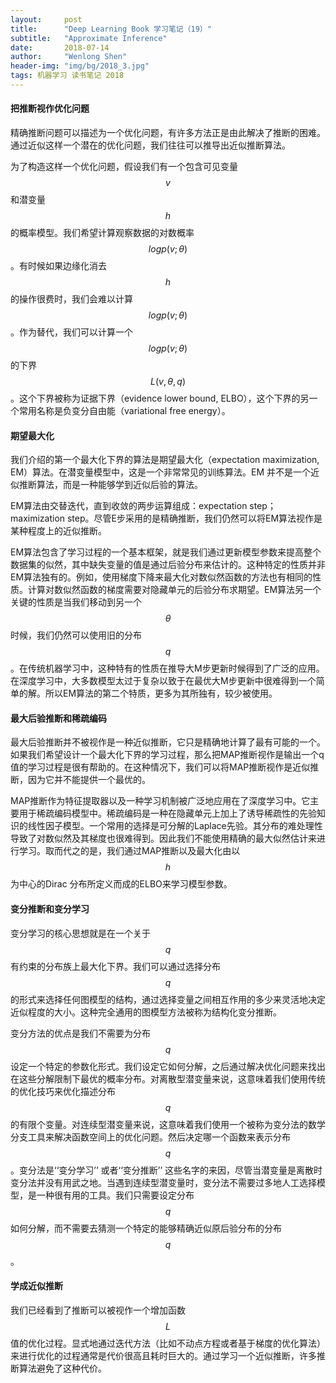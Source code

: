 ```yaml
---
layout:     post
title:      "Deep Learning Book 学习笔记（19）"
subtitle:   "Approximate Inference"
date:       2018-07-14
author:     "Wenlong Shen"
header-img: "img/bg/2018_3.jpg"
tags: 机器学习 读书笔记 2018
---
```


<script type="text/javascript" src="http://cdn.mathjax.org/mathjax/latest/MathJax.js?config=default"></script>

#### 把推断视作优化问题

精确推断问题可以描述为一个优化问题，有许多方法正是由此解决了推断的困难。通过近似这样一个潜在的优化问题，我们往往可以推导出近似推断算法。

为了构造这样一个优化问题，假设我们有一个包含可见变量$$v$$和潜变量$$h$$的概率模型。我们希望计算观察数据的对数概率$$log p(v; \theta)$$。有时候如果边缘化消去$$h$$的操作很费时，我们会难以计算$$log p(v; \theta)$$。作为替代，我们可以计算一个$$log p(v; \theta)$$的下界$$L(v, \theta, q)$$。这个下界被称为证据下界（evidence lower bound, ELBO），这个下界的另一个常用名称是负变分自由能（variational free energy）。

#### 期望最大化

我们介绍的第一个最大化下界的算法是期望最大化（expectation maximization, EM）算法。在潜变量模型中，这是一个非常常见的训练算法。EM 并不是一个近似推断算法，而是一种能够学到近似后验的算法。

EM算法由交替迭代，直到收敛的两步运算组成：expectation step；maximization step。尽管E步采用的是精确推断，我们仍然可以将EM算法视作是某种程度上的近似推断。

EM算法包含了学习过程的一个基本框架，就是我们通过更新模型参数来提高整个数据集的似然，其中缺失变量的值是通过后验分布来估计的。这种特定的性质并非EM算法独有的。例如，使用梯度下降来最大化对数似然函数的方法也有相同的性质。计算对数似然函数的梯度需要对隐藏单元的后验分布求期望。EM算法另一个关键的性质是当我们移动到另一个$$\theta$$时候，我们仍然可以使用旧的分布$$q$$。在传统机器学习中，这种特有的性质在推导大M步更新时候得到了广泛的应用。在深度学习中，大多数模型太过于复杂以致于在最优大M步更新中很难得到一个简单的解。所以EM算法的第二个特质，更多为其所独有，较少被使用。

#### 最大后验推断和稀疏编码

最大后验推断并不被视作是一种近似推断，它只是精确地计算了最有可能的一个。如果我们希望设计一个最大化下界的学习过程，那么把MAP推断视作是输出一个q值的学习过程是很有帮助的。在这种情况下，我们可以将MAP推断视作是近似推断，因为它并不能提供一个最优的。

MAP推断作为特征提取器以及一种学习机制被广泛地应用在了深度学习中。它主要用于稀疏编码模型中。稀疏编码是一种在隐藏单元上加上了诱导稀疏性的先验知识的线性因子模型。一个常用的选择是可分解的Laplace先验。其分布的难处理性导致了对数似然及其梯度也很难得到。因此我们不能使用精确的最大似然估计来进行学习。取而代之的是，我们通过MAP推断以及最大化由以$$h$$为中心的Dirac 分布所定义而成的ELBO来学习模型参数。

#### 变分推断和变分学习

变分学习的核心思想就是在一个关于$$q$$有约束的分布族上最大化下界。我们可以通过选择分布$$q$$的形式来选择任何图模型的结构，通过选择变量之间相互作用的多少来灵活地决定近似程度的大小。这种完全通用的图模型方法被称为结构化变分推断。

变分方法的优点是我们不需要为分布$$q$$设定一个特定的参数化形式。我们设定它如何分解，之后通过解决优化问题来找出在这些分解限制下最优的概率分布。对离散型潜变量来说，这意味着我们使用传统的优化技巧来优化描述分布$$q$$的有限个变量。对连续型潜变量来说，这意味着我们使用一个被称为变分法的数学分支工具来解决函数空间上的优化问题。然后决定哪一个函数来表示分布$$q$$。变分法是‘‘变分学习’’ 或者‘‘变分推断’’ 这些名字的来因，尽管当潜变量是离散时变分法并没有用武之地。当遇到连续型潜变量时，变分法不需要过多地人工选择模型，是一种很有用的工具。我们只需要设定分布$$q$$如何分解，而不需要去猜测一个特定的能够精确近似原后验分布的分布$$q$$。

#### 学成近似推断

我们已经看到了推断可以被视作一个增加函数$$L$$值的优化过程。显式地通过迭代方法（比如不动点方程或者基于梯度的优化算法）来进行优化的过程通常是代价很高且耗时巨大的。通过学习一个近似推断，许多推断算法避免了这种代价。
